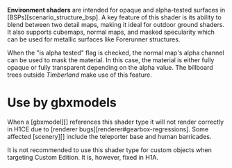 **Environment shaders** are intended for opaque and alpha-tested surfaces in [BSPs][scenario_structure_bsp]. A key feature of this shader is its ability to blend between two detail maps, making it ideal for outdoor ground shaders. It also supports cubemaps, normal maps, and masked specularity which can be used for metallic surfaces like Forerunner structures.

When the "is alpha tested" flag is checked, the normal map's alpha channel can be used to mask the material. In this case, the material is either fully opaque or fully transparent depending on the alpha value. The billboard trees outside _Timberland_ make use of this feature.

# Use by gbxmodels
When a [gbxmodel][] references this shader type it will not render correctly in H1CE due to [renderer bugs][renderer#gearbox-regressions]. Some affected [scenery][] include the teleporter base and human barricades.

It is not recommended to use this shader type for custom objects when targeting Custom Edition. It is, however, fixed in H1A.
